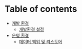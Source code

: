 # Table of contents

* [개발 환경](README.md)
  * [개발환경 설정](readme/undefined.md)
* [운영 환경](undefined/README.md)
  * [데이터 백업 및 리스토어](undefined/undefined.md)
